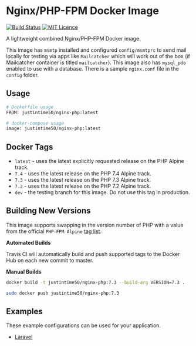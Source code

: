 # Nginx/PHP-FPM Docker Image

[![Build Status](https://travis-ci.org/Justintime50/nginx-php-docker.svg?branch=master)](https://travis-ci.org/Justintime50/nginx-php-docker)
[![MIT Licence](https://badges.frapsoft.com/os/mit/mit.svg?v=103)](https://opensource.org/licenses/mit-license.php)

A lightweight combined Nginx/PHP-FPM Docker image.

This image has `msmtp` installed and configured `config/msmtprc` to send mail locally for testing via apps like `Mailcatcher` which will work out of the box (if Mailcatcher container is titled `mailcatcher`).  This image also has `mysql_pdo` enabled to use with a database. There is a sample `nginx.conf` file in the `config` folder.

## Usage

```bash
# Dockerfile usage
FROM: justintime50/nginx-php:latest

# docker-compose usage
image: justintime50/nginx-php:latest
```

## Docker Tags

- `latest` - uses the latest explicitly requested release on the PHP Alpine track.
- `7.4` - uses the latest release on the PHP 7.4 Alpine track.
- `7.3` - uses the latest release on the PHP 7.3 Alpine track.
- `7.2` - uses the latest release on the PHP 7.2 Alpine track.
- `dev` - the testing branch for this image. Do not use this tag in production.

## Building New Versions
This image supports swapping in the version number of PHP with a value from the official `PHP-FPM Alpine` [tag list](https://hub.docker.com/_/php).

**Automated Builds**

Travis CI will automatically build and push supported tags to the Docker Hub on each new commit to master.

**Manual Builds**

```bash
docker build -t justintime50/nginx-php:7.3 --build-arg VERSION=7.3 .

sudo docker push justintime50/nginx-php:7.3
```

## Examples
These example configurations can be used for your application.

- [Laravel](/examples/laravel)

